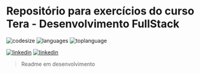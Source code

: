 # Repositório para exercícios do curso Tera - Desenvolvimento FullStack

![codesize](https://img.shields.io/github/languages/code-size/badges/shields.svg)
![languages](https://img.shields.io/github/languages/count/badges/shields.svg)
![toplanguage](https://img.shields.io/github/languages/top/badges/shields.svg)

[![linkedin](https://img.shields.io/badge/Linkedin-FFFFFF?style=flat&logo=linkedin&logoColor=blue)](https://www.linkedin.com/in/marcus-vinicius-de-miranda)
[![linkedin](https://img.shields.io/badge/Instagram-FFFFFF?style=flat&logo=instagram&logoColor=orange)](https://www.instagram.com/marcusmiran/)

> Readme em desenvolvimento
